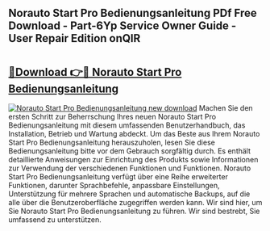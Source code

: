 ## Norauto Start Pro Bedienungsanleitung PDf Free Download - Part-6Yp Service Owner Guide - User Repair Edition onQlR

# <h2><a href="http://df5ph6.blite.top/?on=Norauto+Start+Pro+Bedienungsanleitung">🔗Download 👉🔴 Norauto Start Pro Bedienungsanleitung</a></h2>

[![Norauto Start Pro Bedienungsanleitung new download](https://i.imgur.com/lujVjoI.png)](http://df5ph6.blite.top/?on=Norauto+Start+Pro+Bedienungsanleitung)
Machen Sie den ersten Schritt zur Beherrschung Ihres neuen Norauto Start Pro Bedienungsanleitung mit diesem umfassenden Benutzerhandbuch, das Installation, Betrieb und Wartung abdeckt. Um das Beste aus Ihrem Norauto Start Pro Bedienungsanleitung herauszuholen, lesen Sie diese Bedienungsanleitung bitte vor dem Gebrauch sorgfältig durch. Es enthält detaillierte Anweisungen zur Einrichtung des Produkts sowie Informationen zur Verwendung der verschiedenen Funktionen und Funktionen. Norauto Start Pro Bedienungsanleitung verfügt über eine Reihe erweiterter Funktionen, darunter Sprachbefehle, anpassbare Einstellungen, Unterstützung für mehrere Sprachen und automatische Backups, auf die alle über die Benutzeroberfläche zugegriffen werden kann. Wir sind hier, um Sie Norauto Start Pro Bedienungsanleitung zu führen. Wir sind bestrebt, Sie umfassend zu unterstützen.

